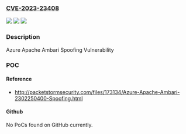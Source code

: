 ### [CVE-2023-23408](https://cve.mitre.org/cgi-bin/cvename.cgi?name=CVE-2023-23408)
![](https://img.shields.io/static/v1?label=Product&message=Azure%20HDInsights&color=blue)
![](https://img.shields.io/static/v1?label=Version&message=1.0%3C%202302250400%20&color=brighgreen)
![](https://img.shields.io/static/v1?label=Vulnerability&message=Spoofing&color=brighgreen)

### Description

Azure Apache Ambari Spoofing Vulnerability

### POC

#### Reference
- http://packetstormsecurity.com/files/173134/Azure-Apache-Ambari-2302250400-Spoofing.html

#### Github
No PoCs found on GitHub currently.

